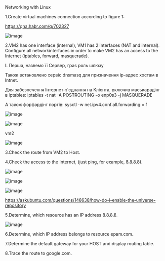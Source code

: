 Networking with Linux 

1.Create virtual machines connection according to figure 1:

https://qna.habr.com/q/702327

![image](https://user-images.githubusercontent.com/58170246/129625046-72f91d78-08df-4e3e-bd53-73eca07e48c4.png)




2.VM2 has one interface (internal), VM1 has 2 interfaces (NAT and internal). Configure  all networkinterfaces in order to make VM2 has an access to the Internet (iptables, forward, masquerade).  

I. Перша, назвемо її Сервер, грає роль шлюзу

Також встановлено сервіс dnsmasq для призначення ip-адрес хостам в Intnet.

Для забезпечення Інтернет-з'єднання на Клієнта, включив маськарадінг в iptables:
iptables -t nat -A POSTROUTING -o enp0s3 -j MASQUERADE

А також форфардінг портів:
sysctl -w net.ipv4.conf.all.forwarding = 1

![image](https://user-images.githubusercontent.com/58170246/135130505-2501c821-483a-43bd-ad1c-2d924db5e041.png)

![image](https://user-images.githubusercontent.com/58170246/135130969-7325a7ce-b77f-42cf-80dd-fe09fffae82d.png)


vm2

![image](https://user-images.githubusercontent.com/58170246/135136933-35bc4785-d248-49fd-b5dd-74f1b1b3d7cd.png)



3.Check the route from VM2 to Host. 

4.Check the access to the Internet, (just ping, for example, 8.8.8.8). 

![image](https://user-images.githubusercontent.com/58170246/135140732-ed1f4d29-9b32-4614-9136-325c2ffbefe2.png)

![image](https://user-images.githubusercontent.com/58170246/135142069-74f6c99a-d307-4404-bc74-94b1ffa236ef.png)



![image](https://user-images.githubusercontent.com/58170246/135304874-d8d09c60-1e7b-4008-8374-f7948b4e2ebb.png)

https://askubuntu.com/questions/148638/how-do-i-enable-the-universe-repository




5.Determine, which  resource has an IP address 8.8.8.8.

![image](https://user-images.githubusercontent.com/58170246/135336414-5a7fc720-c859-4455-94f2-5c80fe49174e.png)




6.Determine, which  IP address belongs to resource epam.com. 

7.Determine the default gateway for your HOST and display routing table. 

8.Trace the route to google.com. 

